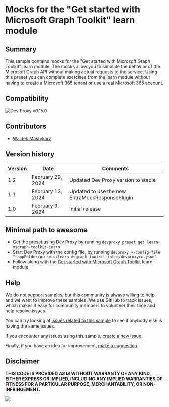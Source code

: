 # Mocks for the "Get started with Microsoft Graph Toolkit" learn module

## Summary

This sample contains mocks for the "Get started with Microsoft Graph Toolkit" learn module. The mocks allow you to simulate the behavior of the Microsoft Graph API without making actual requests to the service. Using this preset you can complete exercises from the learn module without having to create a Microsoft 365 tenant or use a real Microsoft 365 account.

## Compatibility

![Dev Proxy v0.15.0](https://aka.ms/devproxy/badge/v0.15.0)

## Contributors

- [Waldek Mastykarz](https://github.com/waldekmastykarz)

## Version history

Version|Date|Comments
-------|----|--------
1.2|February 29, 2024|Updated Dev Proxy version to stable
1.1|February 13, 2024|Updated to use the new EntraMockResponsePlugin
1.0|February 9, 2024|Initial release

## Minimal path to awesome

- Get the preset using Dev Proxy by running `devproxy preset get learn-msgraph-toolkit-intro`
- Start Dev Proxy with the config file, by running `devproxy --config-file "~appFolder/presets/learn-msgraph-toolkit-intro/devproxyrc.json"`
- Follow along with the [Get started with Microsoft Graph Toolkit](https://learn.microsoft.com/training/modules/msgraph-toolkit-intro/) learn module

## Help

We do not support samples, but this community is always willing to help, and we want to improve these samples. We use GitHub to track issues, which makes it easy for  community members to volunteer their time and help resolve issues.

You can try looking at [issues related to this sample](https://github.com/pnp/proxy-samples/issues?q=label%3A%22sample%3A%learn-msgraph-toolkit-intro%22) to see if anybody else is having the same issues.

If you encounter any issues using this sample, [create a new issue](https://github.com/pnp/proxy-samples/issues/new).

Finally, if you have an idea for improvement, [make a suggestion](https://github.com/pnp/proxy-samples/issues/new).

## Disclaimer

**THIS CODE IS PROVIDED *AS IS* WITHOUT WARRANTY OF ANY KIND, EITHER EXPRESS OR IMPLIED, INCLUDING ANY IMPLIED WARRANTIES OF FITNESS FOR A PARTICULAR PURPOSE, MERCHANTABILITY, OR NON-INFRINGEMENT.**

![](https://m365-visitor-stats.azurewebsites.net/SamplesGallery/pnp-devproxy-learn-msgraph-toolkit-intro)

